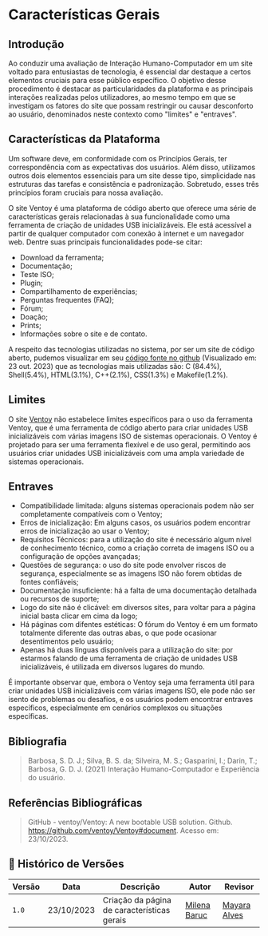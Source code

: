 # Características Gerais

## Introdução

Ao conduzir uma avaliação de Interação Humano-Computador em um site voltado para entusiastas de tecnologia, é essencial dar destaque a certos elementos cruciais para esse público específico. O objetivo desse procedimento é destacar as particularidades da plataforma e as principais interações realizadas pelos utilizadores, ao mesmo tempo em que se investigam os fatores do site que possam restringir ou causar desconforto ao usuário, denominados neste contexto como "limites" e "entraves".

## Características da Plataforma

Um software deve, em conformidade com os Princípios Gerais, ter correspondência com as expectativas dos usuários. Além disso, utilizamos outros dois elementos essenciais para um site desse tipo, simplicidade nas estruturas das tarefas e consistência e padronização. Sobretudo, esses três princípios foram cruciais para nossa avaliação.

O site Ventoy é uma plataforma de código aberto que oferece uma série de características gerais relacionadas à sua funcionalidade como uma ferramenta de criação de unidades USB inicializáveis. Ele está acessível a partir de qualquer computador com conexão à internet e um navegador web. Dentre suas principais funcionalidades pode-se citar:

- Download da ferramenta;
- Documentação;
- Teste ISO;
- Plugin;
- Compartilhamento de experiências;
- Perguntas frequentes (FAQ);
- Fórum;
- Doação;
- Prints;
- Informações sobre o site e de contato.

A respeito das tecnologias utilizadas no sistema, por ser um site de código aberto, pudemos visualizar em seu [código fonte no github](https://github.com/ventoy/Ventoy) (Visualizado em: 23 out. 2023) que as tecnologias mais utilizadas são: C (84.4%), Shell(5.4%), HTML(3.1%), C++(2.1%), CSS(1.3%) e Makefile(1.2%). 

## Limites

O site [Ventoy](https://www.ventoy.net/en/index.html) não estabelece limites específicos para o uso da ferramenta Ventoy, que é uma ferramenta de código aberto para criar unidades USB inicializáveis com várias imagens ISO de sistemas operacionais. O Ventoy é projetado para ser uma ferramenta flexível e de uso geral, permitindo aos usuários criar unidades USB inicializáveis com uma ampla variedade de sistemas operacionais.

## Entraves

- Compatibilidade limitada: alguns sistemas operacionais podem não ser completamente compatíveis com o Ventoy;
- Erros de inicialização: Em alguns casos, os usuários podem encontrar erros de inicialização ao usar o Ventoy;
- Requisitos Técnicos: para a utilização do site é necessário algum nível de conhecimento técnico, como a criação correta de imagens ISO ou a configuração de opções avançadas; 
- Questões de segurança: o uso do site pode envolver riscos de segurança, especialmente se as imagens ISO não forem obtidas de fontes confiáveis;
- Documentação insuficiente: há a falta de uma documentação detalhada ou recursos de suporte;
- Logo do site não é clicável: em diversos sites, para voltar para a página inicial basta clicar em cima da logo;
- Há páginas com difentes estéticas: O fórum do Ventoy é em um formato totalmente diferente das outras abas, o que pode ocasionar desentimentos pelo usuário;
- Apenas há duas línguas disponíveis para a utilização do site: por estarmos falando de uma ferramenta de criação de unidades USB inicializáveis, é utilizada em diversos lugares do mundo.

É importante observar que, embora o Ventoy seja uma ferramenta útil para criar unidades USB inicializáveis com várias imagens ISO, ele pode não ser isento de problemas ou desafios, e os usuários podem encontrar entraves específicos, especialmente em cenários complexos ou situações específicas. 

## Bibliografia

> Barbosa, S. D. J.; Silva, B. S. da; Silveira, M. S.; Gasparini, I.; Darin, T.; Barbosa, G. D. J. (2021) Interação Humano-Computador e Experiência do usuário. <br/>

## Referências Bibliográficas

> GitHub - ventoy/Ventoy: A new bootable USB solution. Github. https://github.com/ventoy/Ventoy#document. Acesso em: 23/10/2023. <br/>

## 📑 Histórico de Versões
| **Versão**   |   **Data**   | **Descrição** | **Autor** | **Revisor** |
|--------|---------|-----------|--------|---------|
|`1.0`| 23/10/2023 | Criação da página de características gerais | [Milena Baruc](https://github.com/MilenaBaruc)| [Mayara Alves](https://github.com/Mayara-tech)|
